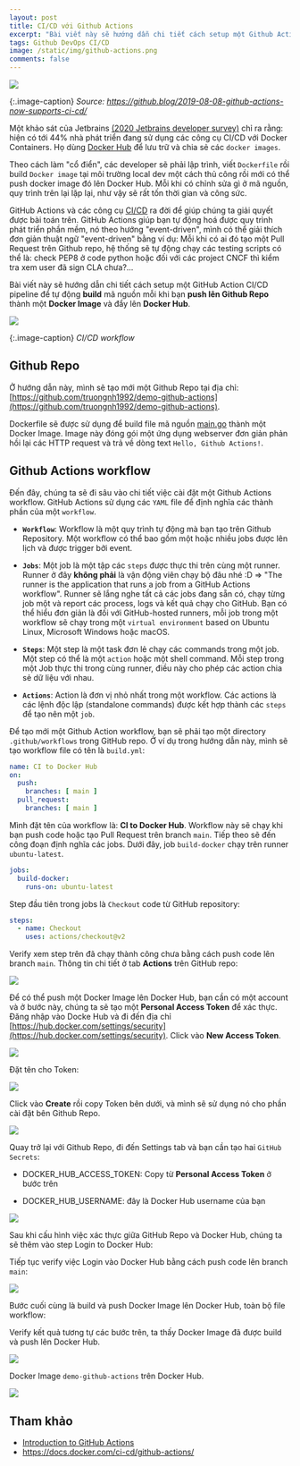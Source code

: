 ```yaml
---
layout: post
title: CI/CD với Github Actions
excerpt: "Bài viết này sẽ hướng dẫn chi tiết cách setup một Github Action CI/CD pipeline để tự động build mã nguồn mỗi khi bạn push lên Github Repo thành một Docker Image và đẩy lên Docker Hub."
tags: Github DevOps CI/CD
image: /static/img/github-actions.png
comments: false
---
```


<img src="/static/img/github-actions.png">

{:.image-caption}
*Source: https://github.blog/2019-08-08-github-actions-now-supports-ci-cd/*

Một khảo sát của Jetbrains [(2020 Jetbrains developer survey)](https://www.jetbrains.com/lp/devecosystem-2020/) chỉ ra rằng: hiện có tới 44% nhà phát triển đang sử dụng các công cụ CI/CD với Docker Containers. Họ dùng [Docker Hub](https://hub.docker.com) để lưu trữ và chia sẻ các `docker images`.

Theo cách làm "cổ điển", các developer sẽ phải lập trình, viết `Dockerfile` rồi build `Docker image` tại môi trường local dev một cách thủ công rồi mới có thể push docker image đó lên Docker Hub. Mỗi khi có chỉnh sửa gì ở mã nguồn, quy trình trên lại lặp lại, như vậy sẽ rất tốn thời gian và công sức.

GitHub Actions và các công cụ [CI/CD](https://www.redhat.com/en/topics/devops/what-is-ci-cd) ra đời để giúp chúng ta giải quyết được bài toán trên. GitHub Actions giúp bạn tự động hoá được quy trình phát triển phần mềm, nó theo hướng "event-driven", mình có thể giải thích đơn giản thuật ngữ "event-driven" bằng ví dụ: Mỗi khi có ai đó tạo một Pull Request trên Github repo, hệ thống sẽ tự động chạy các testing scripts có thể là: check PEP8 ở code python hoặc đối với các project CNCF thì kiểm tra xem user đã sign CLA chưa?...  

Bài viết này sẽ hướng dẫn chi tiết cách setup một GitHub Action CI/CD pipeline để tự động **build** mã nguồn mỗi khi bạn **push lên Github Repo** thành một **Docker Image** và đẩy lên **Docker Hub**.

<img src="/static/img/github-actions/workflow.png">

{:.image-caption}
*CI/CD workflow*

## Github Repo

Ở hướng dẫn này, mình sẽ tạo mới một Github Repo tại địa chỉ: [https://github.com/truongnh1992/demo-github-actions](https://github.com/truongnh1992/demo-github-actions). 

Dockerfile sẽ được sử dụng để build file mã nguồn [main.go](https://github.com/truongnh1992/demo-github-actions/blob/main/main.go) thành một Docker Image. Image này đóng gói một ứng dụng webserver đơn giản phản hồi lại các HTTP request và trả về dòng text `Hello, Github Actions!`.

## Github Actions workflow

Đến đây, chúng ta sẽ đi sâu vào chi tiết việc cài đặt một Github Actions workflow. 
GitHub Actions sử dụng các `YAML` file để định nghĩa các thành phần của một `workflow`.

* **`Workflow`**: Workflow là một quy trình tự động mà bạn tạo trên Github Repository. Một workflow có thể bao gồm một hoặc nhiều jobs được lên lịch và được trigger bởi event.

* **`Jobs`**: Một job là một tập các `steps` được thực thi trên cùng một runner. Runner ở đây **không phải** là vận động viên chạy bộ đâu nhé :D => "The runner is the application that runs a job from a GitHub Actions workflow". Runner sẽ lắng nghe tất cả các jobs đang sẵn có, chạy từng job một và report các process, logs và kết quả chạy cho GitHub. Bạn có thể hiểu đơn giản là đối với GitHub-hosted runners, mỗi job trong một workflow sẽ chạy trong một `virtual environment` based on Ubuntu Linux, Microsoft Windows hoặc macOS.

* **`Steps`**: Một step là một task đơn lẻ chạy các commands trong một job. Một step có thể là một `action` hoặc một shell command. Mỗi step trong một Job thực thi trong cùng runner, điều này cho phép các action chia sẻ dữ liệu với nhau.

* **`Actions`**: Action là đơn vị nhỏ nhất trong một workflow. Các actions là các lệnh độc lập (standalone commands) được kết hợp thành các `steps` để tạo nên một `job`.

Để tạo mới một Github Action workflow, bạn sẽ phải tạo một directory `.github/workflows` trong GitHub repo. Ở ví dụ trong hướng dẫn này, mình sẽ tạo workflow file có tên là `build.yml`:

```yaml
name: CI to Docker Hub
on:
  push:
    branches: [ main ]
  pull_request:
    branches: [ main ]
```

Mình đặt tên của workflow là: **CI to Docker Hub**. Workflow này sẽ chạy khi bạn push code hoặc tạo Pull Request trên branch `main`. Tiếp theo sẽ đến công đoạn định nghĩa các jobs. Dưới đây, job `build-docker` chạy trên runner `ubuntu-latest`.

```yml
jobs:
  build-docker:
    runs-on: ubuntu-latest
```

Step đầu tiên trong jobs là `Checkout` code từ GitHub repository:

```yml
steps:
  - name: Checkout
    uses: actions/checkout@v2
```
Verify xem step trên đã chạy thành công chưa bằng cách push code lên branch `main`. Thông tin chi tiết ở tab **Actions** trên GitHub repo:

<img src="/static/img/github-actions/step-checkout.png">

Để có thể push một Docker Image lên Docker Hub, bạn cần có một account và ở bước này, chúng ta sẽ tạo một **Personal Access Token** để xác thực. Đăng nhập vào Docke Hub và đi đến địa chỉ [https://hub.docker.com/settings/security](https://hub.docker.com/settings/security). Click vào **New Access Token**.

<img src="/static/img/github-actions/new_access_token.png">

Đặt tên cho Token:

<img src="/static/img/github-actions/name_access_token.png">

Click vào **Create** rồi copy Token bên dưới, và mình sẽ sử dụng nó cho phần cài đặt bên Github Repo.

<img src="/static/img/github-actions/dockerhub_access_token.png">

Quay trở lại với Github Repo, đi đến Settings tab và bạn cần tạo hai `GitHub Secrets`:

* DOCKER_HUB_ACCESS_TOKEN: Copy từ **Personal Access Token** ở bước trên

* DOCKER_HUB_USERNAME: đây là Docker Hub username của bạn

<img src="/static/img/github-actions/secrets_github.png">

Sau khi cấu hình việc xác thực giữa GitHub Repo và Docker Hub, chúng ta sẽ thêm vào step Login to Docker Hub:

<script src="https://gist.github.com/truongnh1992/ee6d6c911673df6371cccd87852b807d.js"></script>

Tiếp tục verify việc Login vào Docker Hub bằng cách push code lên branch `main`:

<img src="/static/img/github-actions/login.png">

Bước cuối cùng là build và push Docker Image lên Docker Hub, toàn bộ file workflow:

<script src="https://gist.github.com/truongnh1992/6305428c50c613312c8ca83bf404fbec.js"></script>

Verify kết quả tương tự các bước trên, ta thấy Docker Image đã được build và push lên Docker Hub.

<img src="/static/img/github-actions/done.png">

Docker Image `demo-github-actions` trên Docker Hub.

<img src="/static/img/github-actions/dockerhub.png">


## Tham khảo
- [Introduction to GitHub Actions](https://docs.github.com/en/free-pro-team@latest/actions/learn-github-actions/introduction-to-github-actions)
- https://docs.docker.com/ci-cd/github-actions/
